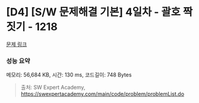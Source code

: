 # [D4] [S/W 문제해결 기본] 4일차 - 괄호 짝짓기 - 1218 

[문제 링크](https://swexpertacademy.com/main/code/problem/problemDetail.do?contestProbId=AV14eWb6AAkCFAYD) 

### 성능 요약

메모리: 56,684 KB, 시간: 130 ms, 코드길이: 748 Bytes



> 출처: SW Expert Academy, https://swexpertacademy.com/main/code/problem/problemList.do